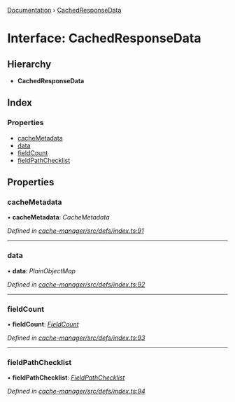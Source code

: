 [Documentation](../README.md) › [CachedResponseData](cachedresponsedata.md)

# Interface: CachedResponseData

## Hierarchy

* **CachedResponseData**

## Index

### Properties

* [cacheMetadata](cachedresponsedata.md#cachemetadata)
* [data](cachedresponsedata.md#data)
* [fieldCount](cachedresponsedata.md#fieldcount)
* [fieldPathChecklist](cachedresponsedata.md#fieldpathchecklist)

## Properties

###  cacheMetadata

• **cacheMetadata**: *CacheMetadata*

*Defined in [cache-manager/src/defs/index.ts:91](https://github.com/badbatch/graphql-box/blob/9d329e0/packages/cache-manager/src/defs/index.ts#L91)*

___

###  data

• **data**: *PlainObjectMap*

*Defined in [cache-manager/src/defs/index.ts:92](https://github.com/badbatch/graphql-box/blob/9d329e0/packages/cache-manager/src/defs/index.ts#L92)*

___

###  fieldCount

• **fieldCount**: *[FieldCount](fieldcount.md)*

*Defined in [cache-manager/src/defs/index.ts:93](https://github.com/badbatch/graphql-box/blob/9d329e0/packages/cache-manager/src/defs/index.ts#L93)*

___

###  fieldPathChecklist

• **fieldPathChecklist**: *[FieldPathChecklist](../README.md#fieldpathchecklist)*

*Defined in [cache-manager/src/defs/index.ts:94](https://github.com/badbatch/graphql-box/blob/9d329e0/packages/cache-manager/src/defs/index.ts#L94)*
